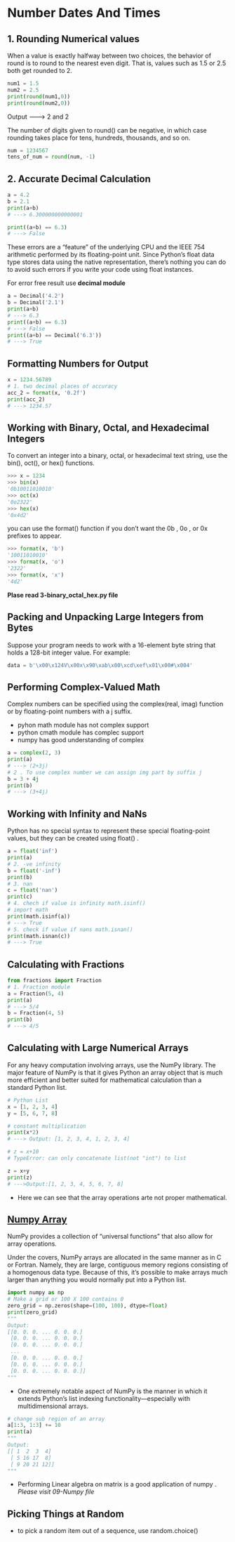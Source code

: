 # Number Dates And Times

## 1. Rounding Numerical values

When a value is exactly halfway between two choices, the behavior of round is to round to the nearest even digit. That is, values such as 1.5 or 2.5 both get rounded to 2.

```python
num1 = 1.5
num2 = 2.5
print(round(num1,0))
print(round(num2,0))
```

Output ---> 2 and 2

The number of digits given to round() can be negative, in which case rounding takes place for tens, hundreds, thousands, and so on.

```Python
num = 1234567
tens_of_num = round(num, -1)
```

## 2. Accurate Decimal Calculation

```python
a = 4.2
b = 2.1
print(a+b)
# ---> 6.300000000000001

print((a+b) == 6.3)
# ---> False
```

These errors are a “feature” of the underlying CPU and the IEEE 754 arithmetic performed by its floating-point unit. Since Python’s float data type stores data using the native representation, there’s nothing you can do to avoid such errors if you write your
code using float instances.

For error free result use **decimal module**

```Python
a = Decimal('4.2')
b = Decimal('2.1')
print(a+b)
# ---> 6.3
print((a+b) == 6.3)
# ---> False
print((a+b) == Decimal('6.3'))
# ---> True
```

## Formatting Numbers for Output

```python
x = 1234.56789
# 1. two decimal places of accuracy
acc_2 = format(x, '0.2f')
print(acc_2)
# ---> 1234.57
```

## Working with Binary, Octal, and Hexadecimal Integers

To convert an integer into a binary, octal, or hexadecimal text string, use the bin(), oct(), or hex() functions.

```python
>>> x = 1234
>>> bin(x)
'0b10011010010'
>>> oct(x)
'0o2322'
>>> hex(x)
'0x4d2'
```

you can use the format() function if you don’t want the 0b , 0o , or 0x
prefixes to appear.

```python
>>> format(x, 'b')
'10011010010'
>>> format(x, 'o')
'2322'
>>> format(x, 'x')
'4d2'
```

**Plase read 3-binary_octal_hex.py file**

## Packing and Unpacking Large Integers from Bytes

Suppose your program needs to work with a 16-element byte string that holds a 128-bit integer value. For example:

```python
data = b'\x00\x124V\x00x\x90\xab\x00\xcd\xef\x01\x00#\x004'
```

## Performing Complex-Valued Math

Complex numbers can be specified using the complex(real, imag) function or by floating-point numbers with a j suffix.

- pyhon math module has not complex support
- python cmath module has complec support
- numpy has good understanding of complex

```Python
a = complex(2, 3)
print(a)
# ---> (2+3j)
# 2 . To use complex number we can assign img part by suffix j
b = 3 + 4j
print(b)
# ---> (3+4j)
```

## Working with Infinity and NaNs

Python has no special syntax to represent these special floating-point values, but they can be created using float() .

```Python
a = float('inf')
print(a)
# 2. -ve infinity
b = float('-inf')
print(b)
# 3. nan
c = float('nan')
print(c)
# 4. chech if value is infinity math.isinf()
# import math
print(math.isinf(a))
# ---> True
# 5. check if value if nans math.isnan()
print(math.isnan(c))
# ---> True
```

## Calculating with Fractions

```python
from fractions import Fraction
# 1. Fraction module
a = Fraction(5, 4)
print(a)
# ---> 5/4
b = Fraction(4, 5)
print(b)
# ---> 4/5
```

## Calculating with Large Numerical Arrays

For any heavy computation involving arrays, use the NumPy library. The major feature
of NumPy is that it gives Python an array object that is much more efficient and better suited for mathematical calculation than a standard Python list.

```Python
# Python List
x = [1, 2, 3, 4]
y = [5, 6, 7, 8]

# constant multiplication
print(x*2)
# ---> Output: [1, 2, 3, 4, 1, 2, 3, 4]

# z = x+10
# TypeError: can only concatenate list(not "int") to list

z = x+y
print(z)
# --->Output:[1, 2, 3, 4, 5, 6, 7, 8]
```

- Here we can see that the array operations arte not proper mathematical.

## [Numpy Array](http://www.numpy.org)

NumPy provides a collection of “universal functions” that also allow for array operations.

Under the covers, NumPy arrays are allocated in the same manner as in C or Fortran.
Namely, they are large, contiguous memory regions consisting of a homogenous data
type. Because of this, it’s possible to make arrays much larger than anything you would normally put into a Python list.

```Python
import numpy as np
# Make a grid or 100 X 100 contains 0
zero_grid = np.zeros(shape=(100, 100), dtype=float)
print(zero_grid)
"""
Output:
[[0. 0. 0. ... 0. 0. 0.]
 [0. 0. 0. ... 0. 0. 0.]
 [0. 0. 0. ... 0. 0. 0.]
 ...
 [0. 0. 0. ... 0. 0. 0.]
 [0. 0. 0. ... 0. 0. 0.]
 [0. 0. 0. ... 0. 0. 0.]]
"""
```

- One extremely notable aspect of NumPy is the manner in which it extends Python’s list indexing functionality—especially with multidimensional arrays.

```Python
# change sub region of an array
a[1:3, 1:3] += 10
print(a)
"""
Output:
[[ 1  2  3  4]
 [ 5 16 17  8]
 [ 9 20 21 12]]
"""
```

- Performing Linear algebra on matrix is a good application of numpy .
  _Please visit 09-Numpy file_

## Picking Things at Random

- to pick a random item out of a sequence, use random.choice()
